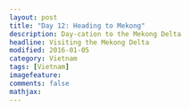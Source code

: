 ```yaml
---
layout: post
title: "Day 12: Heading to Mekong"
description: Day-cation to the Mekong Delta
headline: Visiting the Mekong Delta
modified: 2016-01-05	
category: Vietnam
tags: [Vietnam]
imagefeature:
comments: false
mathjax:
---
```




